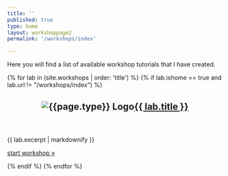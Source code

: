 ```yaml
---
title: ''
published: true
type: home
layout: workshoppage2
permalink: '/workshops/index'

---
```


Here you will find a list of available workshop tutorials that I have created.  

{% for lab in (site.workshops | order: 'title') %}
{% if lab.ishome == true and lab.url != "/workshops/index") %}
<article>
<header>
<h2 class="post-title"><img src="{{ "/images/logo.png" | prepend: lab.type }}" alt="{{page.type}} Logo"><a href="{{ lab.url }}.html">{{ lab.title }}<br /></a></h2>
</header>
 <div>
{{ lab.excerpt | markdownify }}
  </div>
<footer class="more">
  <p><a href="{{ lab.url }}.html">start workshop &raquo;</a></p>
</footer>

</article>
{% endif %}
{% endfor %}

